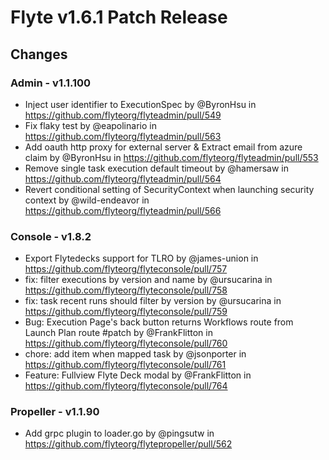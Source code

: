 # Flyte v1.6.1 Patch Release

## Changes

### Admin - v1.1.100
* Inject user identifier to ExecutionSpec by @ByronHsu in https://github.com/flyteorg/flyteadmin/pull/549
* Fix flaky test by @eapolinario in https://github.com/flyteorg/flyteadmin/pull/563
* Add oauth http proxy for external server & Extract email from azure claim by @ByronHsu in https://github.com/flyteorg/flyteadmin/pull/553
* Remove single task execution default timeout by @hamersaw in https://github.com/flyteorg/flyteadmin/pull/564
* Revert conditional setting of SecurityContext when launching security context by @wild-endeavor in https://github.com/flyteorg/flyteadmin/pull/566

### Console - v1.8.2
* Export Flytedecks support for TLRO by @james-union in https://github.com/flyteorg/flyteconsole/pull/757
* fix: filter executions by version and name by @ursucarina in https://github.com/flyteorg/flyteconsole/pull/758
* fix: task recent runs should filter by version by @ursucarina in https://github.com/flyteorg/flyteconsole/pull/759
* Bug: Execution Page's back button returns Workflows route from Launch Plan route #patch by @FrankFlitton in https://github.com/flyteorg/flyteconsole/pull/760
* chore: add item when mapped task by @jsonporter in https://github.com/flyteorg/flyteconsole/pull/761
* Feature: Fullview Flyte Deck modal by @FrankFlitton in https://github.com/flyteorg/flyteconsole/pull/764


### Propeller - v1.1.90
* Add grpc plugin to loader.go by @pingsutw in https://github.com/flyteorg/flytepropeller/pull/562

